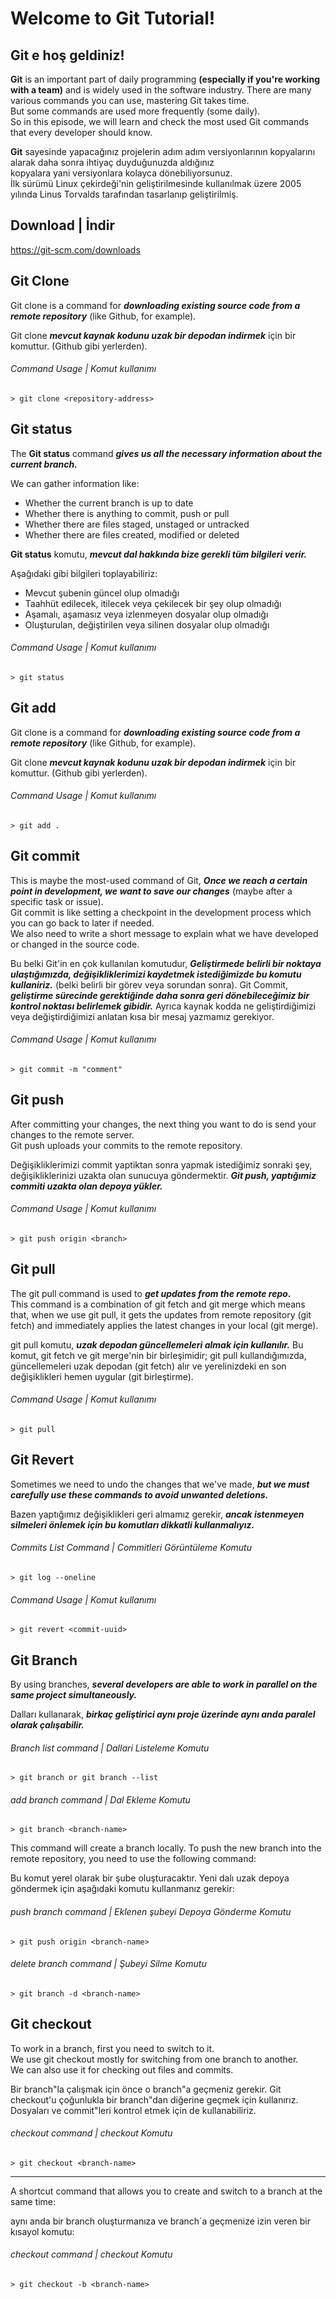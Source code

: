 # Welcome to Git Tutorial!     
## Git e hoş geldiniz!

**Git** is an important part of daily programming **(especially if you're working with a team)** and is widely used in the software industry.
There are many various commands you can use, mastering Git takes time.  
But some commands are used more frequently (some daily).  
So in this episode, we will learn and check the most used Git commands that every developer should know.

**Git** sayesinde yapacağınız projelerin adım adım versiyonlarının kopyalarını alarak daha sonra ihtiyaç duyduğunuzda aldığınız  
kopyalara yani versiyonlara kolayca dönebiliyorsunuz.  
İlk sürümü Linux çekirdeği'nin geliştirilmesinde kullanılmak üzere 2005 yılında Linus Torvalds tarafından tasarlanıp geliştirilmiş.



## Download | İndir
https://git-scm.com/downloads

## Git Clone

Git clone is a command for ***downloading existing source code from a remote repository*** (like Github, for example).

Git clone ***mevcut kaynak kodunu uzak bir depodan indirmek*** için bir komuttur. (Github gibi yerlerden).


###### Command Usage | Komut kullanımı
	> git clone <repository-address>
	
## Git status

The **Git status** command ***gives us all the necessary information about the current branch.***

We can gather information like:  
- Whether the current branch is up to date  
- Whether there is anything to commit, push or pull  
- Whether there are files staged, unstaged or untracked  
- Whether there are files created, modified or deleted

**Git status** komutu, ***mevcut dal hakkında bize gerekli tüm bilgileri verir.***

Aşağıdaki gibi bilgileri toplayabiliriz:
- Mevcut şubenin güncel olup olmadığı
- Taahhüt edilecek, itilecek veya çekilecek bir şey olup olmadığı
- Aşamalı, aşamasız veya izlenmeyen dosyalar olup olmadığı
- Oluşturulan, değiştirilen veya silinen dosyalar olup olmadığı


###### Command Usage | Komut kullanımı
	> git status

## Git add

Git clone is a command for ***downloading existing source code from a remote repository*** (like Github, for example).

Git clone ***mevcut kaynak kodunu uzak bir depodan indirmek*** için bir komuttur. (Github gibi yerlerden).


###### Command Usage | Komut kullanımı
	> git add .

## Git commit

This is maybe the most-used command of Git, ***Once we reach a certain point in development, we want to save our changes*** (maybe after a specific task or issue).  
Git commit is like setting a checkpoint in the development process which you can go back to later if needed.  
We also need to write a short message to explain what we have developed or changed in the source code.

Bu belki Git'in en çok kullanılan komutudur, ***Geliştirmede belirli bir noktaya ulaştığımızda, değişikliklerimizi kaydetmek istediğimizde bu komutu kullaniriz.*** (belki belirli bir görev veya sorundan sonra).
Git Commit, ***geliştirme sürecinde gerektiğinde daha sonra geri dönebileceğimiz bir kontrol noktası belirlemek gibidir.***
Ayrıca kaynak kodda ne geliştirdiğimizi veya değiştirdiğimizi anlatan kısa bir mesaj yazmamız gerekiyor.

###### Command Usage | Komut kullanımı
	> git commit -m "comment"

## Git push

After committing your changes, the next thing you want to do is send your changes to the remote server.  
Git push uploads your commits to the remote repository.

Değişikliklerimizi commit yaptiktan sonra yapmak istediğimiz sonraki şey, değişikliklerinizi uzakta olan sunucuya göndermektir. ***Git push, yaptığımiz commiti uzakta olan depoya yükler.***

###### Command Usage | Komut kullanımı
	> git push origin <branch>

## Git pull
The git pull command is used to ***get updates from the remote repo.***  
This command is a combination of git fetch and git merge which means that, when we use git pull, it gets the updates from remote repository (git fetch) and immediately applies the latest changes in your local (git merge).

git pull komutu, ***uzak depodan güncellemeleri almak için kullanılır.***
Bu komut, git fetch ve git merge'nin bir birleşimidir; git pull kullandığımızda, güncellemeleri uzak depodan (git fetch) alır ve yerelinizdeki en son değişiklikleri hemen uygular (git birleştirme).

###### Command Usage | Komut kullanımı
	> git pull
	
## Git Revert

Sometimes we need to undo the changes that we've made, ***but we must carefully use these commands to avoid unwanted deletions.***

Bazen yaptığımız değişiklikleri geri almamız gerekir, ***ancak istenmeyen silmeleri önlemek için bu komutları dikkatli kullanmalıyız.***
###### Commits List Command | Commitleri Görüntüleme Komutu
	> git log --oneline
###### Command Usage | Komut kullanımı
	> git revert <commit-uuid>

## Git Branch
By using branches, ***several developers are able to work in parallel on the same project simultaneously.***
  
Dalları kullanarak, ***birkaç geliştirici aynı proje üzerinde aynı anda paralel olarak çalışabilir.***
###### Branch list command | Dallari Listeleme Komutu
	> git branch or git branch --list
	
###### add branch command | Dal Ekleme Komutu
	> git branch <branch-name>
	
This command will create a branch locally. To push the new branch into the remote repository, you need to use the following command:

Bu komut yerel olarak bir şube oluşturacaktır. Yeni dalı uzak depoya göndermek için aşağıdaki komutu kullanmanız gerekir:

###### push branch command | Eklenen şubeyi Depoya Gönderme Komutu
	> git push origin <branch-name>
	
###### delete branch command | Şubeyi Silme Komutu
	> git branch -d <branch-name>
	
## Git checkout

To work in a branch, first you need to switch to it.  
We use git checkout mostly for switching from one branch to another.  
We can also use it for checking out files and commits.

Bir branch"la çalışmak için önce o branch"a geçmeniz gerekir.
Git checkout'u çoğunlukla bir branch"dan diğerine geçmek için kullanırız.
Dosyaları ve commit"leri kontrol etmek için de kullanabiliriz.

###### checkout command | checkout Komutu
	> git checkout <branch-name>
-----
A shortcut command that allows you to create and switch to a branch at the same time:

aynı anda bir branch oluşturmanıza ve branch`a geçmenize izin veren bir kısayol komutu:
###### checkout command | checkout Komutu
	> git checkout -b <branch-name>
